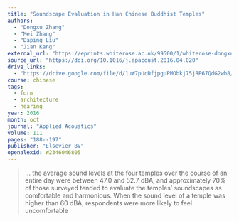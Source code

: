 ```yaml
---
title: "Soundscape Evaluation in Han Chinese Buddhist Temples"
authors:
  - "Dongxu Zhang"
  - "Mei Zhang"
  - "Daping Liu"
  - "Jian Kang"
external_url: "https://eprints.whiterose.ac.uk/99500/1/whiterose-dongxu_zhang-Soundscape_Evaluation_in_Han_Chinese_Buddhist_Temple-0508.pdf"
source_url: "https://doi.org/10.1016/j.apacoust.2016.04.020"
drive_links:
  - "https://drive.google.com/file/d/1uW7pUcDfjpguPMObkj75jRP67QdG2wh8/view?usp=drivesdk"
course: chinese
tags:
  - form
  - architecture
  - hearing
year: 2016
month: oct
journal: "Applied Acoustics"
volume: 111
pages: "188--197"
publisher: "Elsevier BV"
openalexid: W2346046805
---
```


> … the average sound levels at the four temples over the course of an entire day were between 47.0 and 52.7 dBA, and approximately 70% of those surveyed tended to evaluate the temples’ soundscapes as comfortable and harmonious.
> When the sound level of a temple was higher than 60 dBA, respondents were more likely to feel uncomfortable
